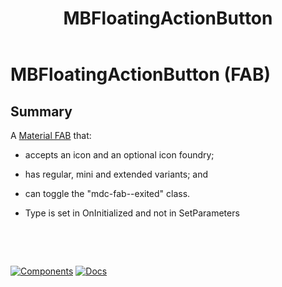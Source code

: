﻿---
uid: C.MBFloatingActionButton
title: MBFloatingActionButton
---
# MBFloatingActionButton (FAB)

## Summary

A [Material FAB](https://github.com/material-components/material-components-web/tree/v9.0.0/packages/mdc-fab#floating-action-buttons) that:

- accepts an icon and an optional icon foundry;
- has regular, mini and extended variants; and
- can toggle the "mdc-fab--exited" class.

- Type is set in OnInitialized and not in SetParameters

&nbsp;

&nbsp;

[![Components](https://img.shields.io/static/v1?label=Components&message=Core&color=blue)](xref:A.CoreComponents)
[![Docs](https://img.shields.io/static/v1?label=API%20Documentation&message=MBFloatingActionButton&color=brightgreen)](xref:Material.Blazor.MBFloatingActionButton)
